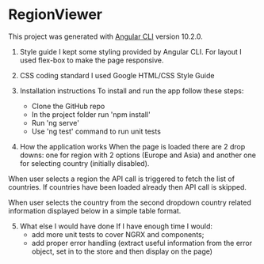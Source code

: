 # RegionViewer

This project was generated with [Angular CLI](https://github.com/angular/angular-cli) version 10.2.0.

1. Style guide
   I kept some styling provided by Angular CLI.
   For layout I used flex-box to make the page responsive.

2. CSS coding standard
   I used Google HTML/CSS Style Guide

3. Installation instructions
   To install and run the app follow these steps:

   - Clone the GitHub repo
   - In the project folder run 'npm install'
   - Run 'ng serve'
   - Use 'ng test' command to run unit tests

4. How the application works
   When the page is loaded there are 2 drop downs: one for region with 2 options (Europe and Asia)
   and another one for selecting country (initially disabled).

When user selects a region the API call is triggered to fetch the list of countries.
If countries have been loaded already then API call is skipped.

When user selects the country from the second dropdown country related information displayed below in a simple table format.

5. What else I would have done
   If I have enough time I would:
   - add more unit tests to cover NGRX and components;
   - add proper error handling (extract useful information from the error object, set in to the store and then display on the page)
